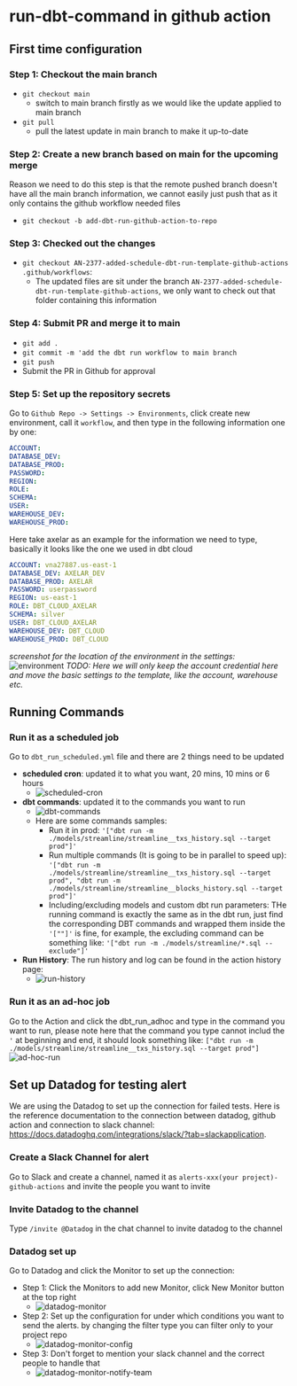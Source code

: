 # run-dbt-command in github action 

## First time configuration 

### Step 1: Checkout the main branch 
- `git checkout main`
    - switch to main branch firstly as we would like the update applied to main branch
- `git pull`
    - pull the latest update in main branch to make it up-to-date

### Step 2: Create a new branch based on main for the upcoming merge
Reason we need to do this step is that the remote pushed branch doesn't have all the main branch information, we cannot easily just push that as it only contains the github workflow needed files
- `git checkout -b add-dbt-run-github-action-to-repo`

### Step 3: Checked out the changes
- `git checkout AN-2377-added-schedule-dbt-run-template-github-actions .github/workflows`:
    - The updated files are sit under the branch `AN-2377-added-schedule-dbt-run-template-github-actions`, we only want to check out that folder containing this information 

### Step 4: Submit PR and merge it to main
- `git add .`
- `git commit -m 'add the dbt run workflow to main branch`
- `git push`
- Submit the PR in Github for approval 

### Step 5: Set up the repository secrets
Go to `Github Repo -> Settings -> Environments`, click create new environment, call it `workflow`, and then type in the following information one by one:

```yml
ACCOUNT: 
DATABASE_DEV: 
DATABASE_PROD: 
PASSWORD: 
REGION: 
ROLE: 
SCHEMA: 
USER: 
WAREHOUSE_DEV: 
WAREHOUSE_PROD: 
```

Here take axelar as an example for the information we need to type, basically it looks like the one we used in dbt cloud

```yml
ACCOUNT: vna27887.us-east-1
DATABASE_DEV: AXELAR_DEV
DATABASE_PROD: AXELAR
PASSWORD: userpassword
REGION: us-east-1
ROLE: DBT_CLOUD_AXELAR
SCHEMA: silver
USER: DBT_CLOUD_AXELAR
WAREHOUSE_DEV: DBT_CLOUD
WAREHOUSE_PROD: DBT_CLOUD
```

*screenshot for the location of the environment in the settings:*
![environment](./images/environment-settings.png)
*TODO: Here we will only keep the account credential here and move the basic settings to the template, like the account, warehouse etc.*


## Running Commands
### Run it as a scheduled job
Go to `dbt_run_scheduled.yml` file and there are 2 things need to be updated
- **scheduled cron**: updated it to what you want, 20 mins, 10 mins or 6 hours
    - ![scheduled-cron](./images/scheduled-cron.png) 
- **dbt commands**: updated it to the commands you want to run
    - ![dbt-commands](./images/dbt-commands.png) 
    - Here are some commands samples:
        - Run it in prod:  `'["dbt run -m ./models/streamline/streamline__txs_history.sql --target prod"]'`
        - Run multiple commands (It is going to be in parallel to speed up): `'["dbt run -m ./models/streamline/streamline__txs_history.sql --target prod", "dbt run -m ./models/streamline/streamline__blocks_history.sql --target prod"]'`
        - Including/excluding models and custom dbt run parameters: THe running command is exactly the same as in the dbt run, just find the corresponding DBT commands and wrapped them inside the `'[""]'` is fine, for example, the excluding command can be something like: `'["dbt run -m ./models/streamline/*.sql --exclude"]'`
- **Run History**: The run history and log can be found in the action history page:
    - ![run-history](./images/run-history.png) 
### Run it as an ad-hoc job
Go to the Action and click the dbt_run_adhoc and type in the command you want to run, please note here that the command you type cannot includ the `'` at beginning and end, it should look something like: `["dbt run -m ./models/streamline/streamline__txs_history.sql --target prod"]`
![ad-hoc-run](./images/ad-hoc-run.png) 


## Set up Datadog for testing alert
We are using the Datadog to set up the connection for failed tests. Here is the reference documentation to the connection between datadog, github action and connection to slack channel: https://docs.datadoghq.com/integrations/slack/?tab=slackapplication. 

### Create a Slack Channel for alert
Go to Slack and create a channel, named it as `alerts-xxx(your project)-github-actions` and invite the people you want to invite

### Invite Datadog to the channel
Type `/invite @Datadog` in the chat channel to invite datadog to the channel 

### Datadog set up 
Go to Datadog and click the Monitor to set up the connection:
- Step 1: Click the Monitors to add new Monitor, click New Monitor button at the top right
    - ![datadog-monitor](./images/datadog-monitor.png) 
- Step 2: Set up the configuration for under which conditions you want to send the alerts. by changing the filter type you can filter only to your project repo
    - ![datadog-monitor-config](./images/datadog-monitor-config.png) 
- Step 3: Don't forget to mention your slack channel and the correct people to handle that
    - ![datadog-monitor-notify-team](./images/datadog-monitor-notify-team.png) 
